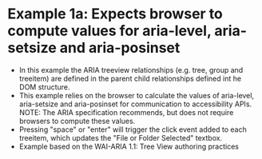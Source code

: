 # Example 1a: Expects browser to compute values for aria-level, aria-setsize and aria-posinset

* In this example the ARIA treeview relationships (e.g. tree, group and treeitem) are defined in the parent child relationships defined int he DOM structure.
* This example relies on the browser to calculate the values of aria-level, aria-setsize and aria-posinset for communication to accessibility APIs. NOTE: The ARIA specification recommends, but does not require browsers to compute these values.
* Pressing "space" or "enter" will trigger the click event added to each treeitem, which updates the "File or Folder Selected" textbox.
* Example based on the WAI-ARIA 1.1: Tree View authoring practices